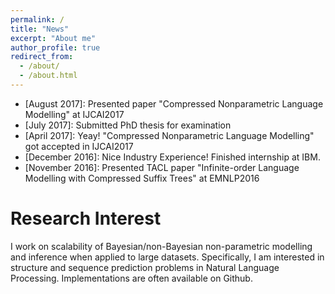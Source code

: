 ```yaml
---
permalink: /
title: "News"
excerpt: "About me"
author_profile: true
redirect_from: 
  - /about/
  - /about.html
---
```


* [August 2017]: Presented paper "Compressed Nonparametric Language Modelling" at IJCAI2017
* [July 2017]: Submitted PhD thesis for examination
* [April 2017]: Yeay! "Compressed Nonparametric Language Modelling" got accepted in IJCAI2017
* [December 2016]: Nice Industry Experience! Finished internship at IBM.
* [November 2016]: Presented TACL paper "Infinite-order Language Modelling with Compressed Suffix Trees" at EMNLP2016

Research Interest
======
I work on scalability of Bayesian/non-Bayesian non-parametric modelling and inference when applied to large datasets. Specifically, I am interested in structure and sequence prediction problems in Natural Language Processing. Implementations are often available on Github.
